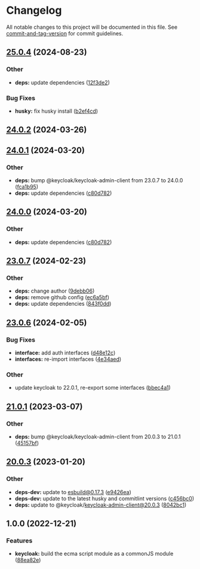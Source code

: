 # Changelog

All notable changes to this project will be documented in this file. See [commit-and-tag-version](https://github.com/absolute-version/commit-and-tag-version) for commit guidelines.

## [25.0.4](https://github.com/aDedel/keycloak-admin-client-cjs/compare/v25.0.2...v25.0.4) (2024-08-23)


### Other

* **deps:** update dependencies ([12f3de2](https://github.com/aDedel/keycloak-admin-client-cjs/commit/12f3de202cb7803e83992355ac8bb8bde186ae48))


### Bug Fixes

* **husky:** fix husky install ([b2ef4cd](https://github.com/aDedel/keycloak-admin-client-cjs/commit/b2ef4cd31465fd7d05a70a193869e03ba360f670))

## [24.0.2](https://github.com/aDedel/keycloak-admin-client-cjs/compare/v24.0.1...v24.0.2) (2024-03-26)

## [24.0.1](https://github.com/aDedel/keycloak-admin-client-cjs/compare/v24.0.0...v24.0.1) (2024-03-20)


### Other

* **deps:** bump @keycloak/keycloak-admin-client from 23.0.7 to 24.0.0 ([fca1b95](https://github.com/aDedel/keycloak-admin-client-cjs/commit/fca1b9586241358607b8b53400a6d9a6e7c9f346))
* **deps:** update dependencies ([c80d782](https://github.com/aDedel/keycloak-admin-client-cjs/commit/c80d782b1deed3aa5158ceec53c99d3abc18bfe7))

## [24.0.0](https://github.com/aDedel/keycloak-admin-client-cjs/compare/v23.0.7...v24.0.0) (2024-03-20)


### Other

* **deps:** update dependencies ([c80d782](https://github.com/aDedel/keycloak-admin-client-cjs/commit/c80d782b1deed3aa5158ceec53c99d3abc18bfe7))

## [23.0.7](https://github.com/aDedel/keycloak-admin-client-cjs/compare/v23.0.6...v23.0.7) (2024-02-23)


### Other

* **deps:** change author ([9debb06](https://github.com/aDedel/keycloak-admin-client-cjs/commit/9debb06eb1454fba118ebd34bc5f9d273e5d9037))
* **deps:** remove github config ([ec6a5bf](https://github.com/aDedel/keycloak-admin-client-cjs/commit/ec6a5bf59399ba8e3cd5033493e904f6712106b2))
* **deps:** update dependencies ([843f0dd](https://github.com/aDedel/keycloak-admin-client-cjs/commit/843f0dd6fa0a619331ab342c266d9fb1cf5f9841))

## [23.0.6](https://github.com/aDedel/keycloak-admin-client-cjs/compare/v23.0.5...v23.0.6) (2024-02-05)

### Bug Fixes

* **interface:** add auth interfaces ([d48e12c](https://github.com//s3pweb/keycloak-admin-client-cjs/commit/d48e12cf41abad1821fa6044951b1f45110a00ca))
* **interfaces:** re-import interfaces ([4e34aed](https://github.com//s3pweb/keycloak-admin-client-cjs/commit/4e34aed6691c67c3e18c4e4877e086b777ee9ea9))


### Other

* update keycloak to 22.0.1, re-export some interfaces ([bbec4a1](https://github.com//s3pweb/keycloak-admin-client-cjs/commit/bbec4a12a71d91661331fa1007a8f69f676246bb))

## [21.0.1](https://github.com//s3pweb/keycloak-admin-client-cjs/compare/v20.0.3...v21.0.1) (2023-03-07)


### Other

* **deps:** bump @keycloak/keycloak-admin-client from 20.0.3 to 21.0.1 ([45157bf](https://github.com//s3pweb/keycloak-admin-client-cjs/commit/45157bfd49abbb56a220135161873d558ed2bf84))

## [20.0.3](https://github.com//s3pweb/keycloak-admin-client-cjs/compare/v1.0.0...v20.0.3) (2023-01-20)


### Other

* **deps-dev:** update to esbuild@0.17.3 ([e9426ea](https://github.com//s3pweb/keycloak-admin-client-cjs/commit/e9426eae9928b80743b0cdd04c567f9e35e51b44))
* **deps-dev:** update to the latest husky and commitlint versions ([c456bc0](https://github.com//s3pweb/keycloak-admin-client-cjs/commit/c456bc02ab6b85242667ccb8e5e4706b41819090))
* **deps:** update to @keycloak/keycloak-admin-client@20.0.3 ([8042bc1](https://github.com//s3pweb/keycloak-admin-client-cjs/commit/8042bc157a4952bb64a018e9f90d1e8b379f4051))

## 1.0.0 (2022-12-21)


### Features

* **keycloak:** build the ecma script module as a commonJS module ([88ea82e](https://github.com//s3pweb/keycloak-admin-client-cjs/commit/88ea82efb9f018177e4c1f9b97a8e8c28b2f13cf))
